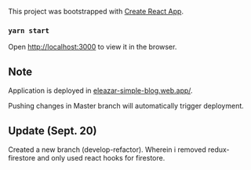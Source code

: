 This project was bootstrapped with [Create React App](https://github.com/facebook/create-react-app).

### `yarn start`

Open [http://localhost:3000](http://localhost:3000) to view it in the browser.

## Note

Application is deployed in [eleazar-simple-blog.web.app/](https://eleazar-simple-blog.web.app/).

Pushing changes in Master branch will automatically trigger deployment.

## Update (Sept. 20)

Created a new branch (develop-refactor). Wherein i removed redux-firestore and only used react hooks for firestore.
